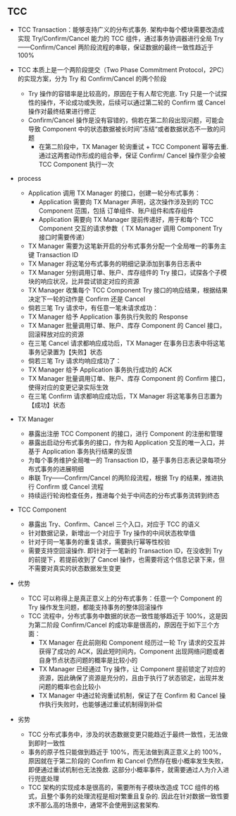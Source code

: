 
## TCC
+ TCC Transaction：能够支持广义的分布式事务. 架构中每个模块需要改造成实现 Try/Confirm/Cancel 能力的 TCC 组件，通过事务协调器进行全局 Try——Confirm/Cancel 两阶段流程的串联，保证数据的最终一致性趋近于 100%
+ TCC 本质上是一个两阶段提交（Two Phase Commitment Protocol，2PC）的实现方案，分为 Try 和 Confirm/Cancel 的两个阶段
    + Try 操作的容错率是比较高的，原因在于有人帮它兜底. Try 只是一个试探性的操作，不论成功或失败，后续可以通过第二轮的 Confirm 或 Cancel 操作对最终结果进行修正
    + Confirm/Cancel 操作是没有容错的，倘若在第二阶段出现问题，可能会导致 Component 中的状态数据被长时间”冻结“或者数据状态不一致的问题
        + 在第二阶段中，TX Manager 轮询重试 + TCC Component 幂等去重. 通过这两套动作形成的组合拳，保证 Confirm/ Cancel 操作至少会被 TCC Component 执行一次
+ process
    + Application 调用 TX Manager 的接口，创建一轮分布式事务：
        + Application 需要向 TX Manager 声明，这次操作涉及到的 TCC Component 范围，包括 订单组件、账户组件和库存组件
        + Application 需要向 TX Manager 提前传递好，用于和每个 TCC Component 交互的请求参数（ TX Manager 调用 Component Try 接口时需要传递）
    + TX Manager 需要为这笔新开启的分布式事务分配一个全局唯一的事务主键 Transaction ID
    + TX Manager 将这笔分布式事务的明细记录添加到事务日志表中
    + TX Manager 分别调用订单、账户、库存组件的 Try 接口，试探各个子模块的响应状况，比并尝试锁定对应的资源
    + TX Manager 收集每个 TCC Component Try 接口的响应结果，根据结果决定下一轮的动作是 Confirm 还是 Cancel
    + 倘若三笔 Try 请求中，有任意一笔未请求成功：
    + TX Manager 给予 Application 事务执行失败的 Response
    + TX Manager 批量调用订单、账户、库存 Component 的 Cancel 接口，回滚释放对应的资源
    + 在三笔 Cancel 请求都响应成功后，TX Manager 在事务日志表中将这笔事务记录置为【失败】状态
    + 倘若三笔 Try 请求均响应成功了：
    + TX Manager 给予 Application 事务执行成功的 ACK
    + TX Manager 批量调用订单、账户、库存 Component 的 Confirm 接口，使得对应的变更记录实际生效
    + 在三笔 Confirm 请求都响应成功后，TX Manager 将这笔事务日志置为【成功】状态

+ TX Manager
    + 暴露出注册 TCC Component 的接口，进行 Component 的注册和管理
    + 暴露出启动分布式事务的接口，作为和 Application 交互的唯一入口，并基于 Application 事务执行结果的反馈
    + 为每个事务维护全局唯一的 Transaction ID，基于事务日志表记录每项分布式事务的进展明细
    + 串联 Try——Confirm/Cancel 的两阶段流程，根据 Try 的结果，推进执行 Confirm 或 Cancel 流程
    + 持续运行轮询检查任务，推进每个处于中间态的分布式事务流转到终态

+ TCC Component 
    + 暴露出 Try、Confirm、Cancel 三个入口，对应于 TCC 的语义
    + 针对数据记录，新增出一个对应于 Try 操作的中间状态枚举值
    + 针对于同一笔事务的重复请求，需要执行幂等性校验
    + 需要支持空回滚操作. 即针对于一笔新的 Transaction ID，在没收到 Try 的前提下，若提前收到了 Cancel 操作，也需要将这个信息记录下来，但不需要对真实的状态数据发生变更

+ 优势
    + TCC 可以称得上是真正意义上的分布式事务：任意一个 Component 的 Try 操作发生问题，都能支持事务的整体回滚操作
    + TCC 流程中，分布式事务中数据的状态一致性能够趋近于 100%，这是因为第二阶段 Confirm/Cancel 的成功率是很高的，原因在于如下三个方面：
        + TX Manager 在此前刚和 Component 经历过一轮 Try 请求的交互并获得了成功的 ACK，因此短时间内，Component 出现网络问题或者自身节点状态问题的概率是比较小的
        + TX Manager 已经通过 Try 操作，让 Component 提前锁定了对应的资源，因此确保了资源是充分的，且由于执行了状态锁定，出现并发问题的概率也会比较小
        + TX Manager 中通过轮询重试机制，保证了在 Confirm 和 Cancel 操作执行失败时，也能够通过重试机制得到补偿
+ 劣势
    + TCC 分布式事务中，涉及的状态数据变更只能趋近于最终一致性，无法做到即时一致性
    + 事务的原子性只能做到趋近于 100%，而无法做到真正意义上的 100%，原因就在于第二阶段的 Confirm 和 Cancel 仍然存在极小概率发生失败，即便通过重试机制也无法挽救. 这部分小概率事件，就需要通过人为介入进行兜底处理
    + TCC 架构的实现成本是很高的，需要所有子模块改造成 TCC 组件的格式，且整个事务的处理流程是相对繁重且复杂的. 因此在针对数据一致性要求不那么高的场景中，通常不会使用到这套架构.